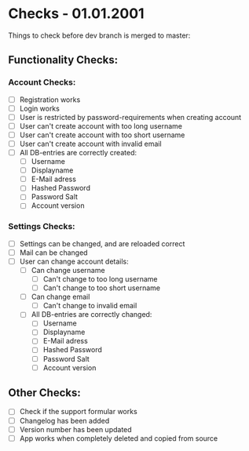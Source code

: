# Checks - 01.01.2001

Things to check before dev branch is merged to master:

## Functionality Checks:  
### Account Checks:  
- [ ] Registration works
- [ ] Login works
- [ ] User is restricted by password-requirements when creating account
- [ ] User can't create account with too long username
- [ ] User can't create account with too short username
- [ ] User can't create account with invalid email
- [ ] All DB-entries are correctly created:
    - [ ] Username
    - [ ] Displayname
    - [ ] E-Mail adress
    - [ ] Hashed Password
    - [ ] Password Salt
    - [ ] Account version

### Settings Checks:
- [ ] Settings can be changed, and are reloaded correct
- [ ] Mail can be changed
- [ ] User can change account details:
    - [ ] Can change username
        - [ ] Can't change to too long username
        - [ ] Can't change to too short username
    - [ ] Can change email
        - [ ] Can't change to invalid email
    - [ ] All DB-entries are correctly changed:
        - [ ] Username
        - [ ] Displayname
        - [ ] E-Mail adress
        - [ ] Hashed Password
        - [ ] Password Salt
        - [ ] Account version

## Other Checks:
- [ ] Check if the support formular works
- [ ] Changelog has been added
- [ ] Version number has been updated
- [ ] App works when completely deleted and copied from source